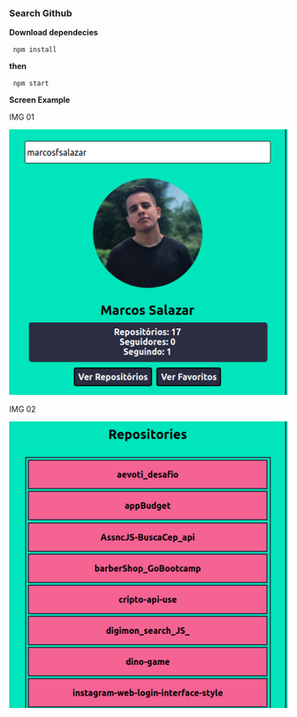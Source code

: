 ### Search Github

**Download dependecies**
 ```
  npm install
 ```
 **then**
 ```
  npm start
 ```

 **Screen Example**

  IMG 01

  ![profile screen img](./misc/imgReadme/example_img1.png)

  IMG 02
  
  ![repositories screen img](./misc/imgReadme/example_img2.png)